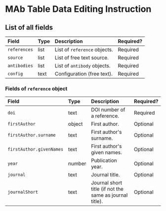 # MAb Table Data Editing Instruction

## List of all fields

| Field         | Type    | Description                  | Required? |
| :---          | :---    | :---                         | :---      |
| `references`  | list    | List of `reference` objects. | Required  |
| `source`      | list    | List of free text source.    | Required  |
| `antibodies`  | list    | List of `antibody` objects.  | Required  |
| `config`      | text    | Configuration (free text).   | Required  |


### Fields of `reference` object

| Field                    | Type      | Description                                             | Required? |
| :---                     | :---      | :---                                                    | :---      |
| `doi`                    | text      | DOI number of a reference.                              | Required  |
| `firstAuthor`            | object    | First author.                                           | Optional  |
| `firstAuthor.surname`    | text      | First author's surname.                                 | Optional  |
| `firstAuthor.givenNames` | text      | First author's given names.                             | Optional  |
| `year`                   | number    | Publication year.                                       | Optional  |
| `journal`                | text      | Journal title.                                          | Optional  |
| `journalShort`           | text      | Journal short title (if not the same as journal title). | Optional  |

